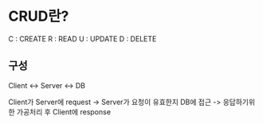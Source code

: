 # CRUD란?
  C : CREATE
  R : READ
  U : UPDATE
  D : DELETE
## 구성
  Client <-> Server <-> DB
  
  Client가 Server에 request -> Server가 요청이 유효한지 DB에 접근 -> 응답하기위한 가공처리 후 Client에 response
